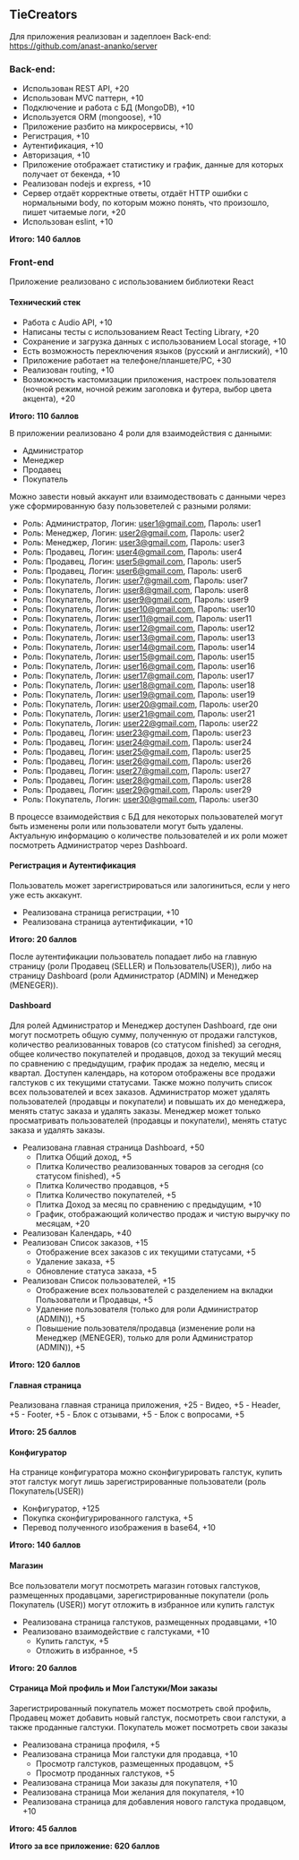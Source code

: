 ## TieCreators
Для приложения реализован и задеплоен Back-end: https://github.com/anast-ananko/server

### Back-end:
- Использован REST API, +20
- Использован MVC паттерн, +10
- Подключение и работа с БД (MongoDB), +10
- Используется ORM (mongoose), +10
- Приложение разбито на микросервисы, +10
- Регистрация, +10
- Аутентификация, +10
- Авторизация, +10
- Приложение отображает статистику и график, данные для которых получает от бекенда, +10
- Реализован nodejs и express, +10
- Сервер отдаёт корректные ответы, отдаёт HTTP ошибки с нормальными body, по которым можно понять, что произошло, пишет читаемые логи, +20
- Использован eslint, +10 
  
**Итого: 140 баллов**  

### Front-end
Приложение реализовано с использованием библиотеки React

#### Технический стек
- Работа с Audio API, +10
- Написаны тесты с использованием React Tecting Library, +20
- Сохранение и загрузка данных с использованием Local storage, +10
- Есть возможность переключения языков (русский и англиский), +10
- Приложение работает на телефоне/планшете/PC, +30
- Реализован routing, +10
- Возможность кастомизации приложения, настроек пользователя (ночной режим, ночной режим заголовка и футера, выбор цвета акцента), +20

**Итого: 110 баллов**  

В приложении реализовано 4 роли для взаимодействия с данными: 
- Администратор
- Менеджер
- Продавец
- Покупатель

Можно завести новый аккаунт или взаимодествовать с данными через уже сформированную базу пользоветелей с разными ролями:
- Роль: Aдминистратор, Логин: user1@gmail.com, Пароль: user1
- Роль: Менеджер, Логин: user2@gmail.com, Пароль: user2
- Роль: Менеджер, Логин: user3@gmail.com, Пароль: user3
- Роль: Продавец, Логин: user4@gmail.com, Пароль: user4
- Роль: Продавец, Логин: user5@gmail.com, Пароль: user5
- Роль: Продавец, Логин: user6@gmail.com, Пароль: user6
- Роль: Покупатель, Логин: user7@gmail.com, Пароль: user7
- Роль: Покупатель, Логин: user8@gmail.com, Пароль: user8
- Роль: Покупатель, Логин: user9@gmail.com, Пароль: user9
- Роль: Покупатель, Логин: user10@gmail.com, Пароль: user10
- Роль: Покупатель, Логин: user11@gmail.com, Пароль: user11
- Роль: Покупатель, Логин: user12@gmail.com, Пароль: user12
- Роль: Покупатель, Логин: user13@gmail.com, Пароль: user13
- Роль: Покупатель, Логин: user14@gmail.com, Пароль: user14
- Роль: Покупатель, Логин: user15@gmail.com, Пароль: user15
- Роль: Покупатель, Логин: user16@gmail.com, Пароль: user16
- Роль: Покупатель, Логин: user17@gmail.com, Пароль: user17
- Роль: Покупатель, Логин: user18@gmail.com, Пароль: user18
- Роль: Покупатель, Логин: user19@gmail.com, Пароль: user19
- Роль: Покупатель, Логин: user20@gmail.com, Пароль: user20
- Роль: Покупатель, Логин: user21@gmail.com, Пароль: user21
- Роль: Покупатель, Логин: user22@gmail.com, Пароль: user22
- Роль: Продавец, Логин: user23@gmail.com, Пароль: user23
- Роль: Продавец, Логин: user24@gmail.com, Пароль: user24
- Роль: Продавец, Логин: user25@gmail.com, Пароль: user25
- Роль: Продавец, Логин: user26@gmail.com, Пароль: user26
- Роль: Продавец, Логин: user27@gmail.com, Пароль: user27
- Роль: Продавец, Логин: user28@gmail.com, Пароль: user28
- Роль: Продавец, Логин: user29@gmail.com, Пароль: user29
- Роль: Покупатель, Логин: user30@gmail.com, Пароль: user30

В процессе взаимодействия с БД для некоторых пользователей могут быть изменены роли или пользователи могут быть удалены. Актуальную информацию о количестве пользователей и их роли может посмотреть Администратор через Dashboard.

#### Регистрация и Аутентификация
Пользователь может зарегистрироваться или залогиниться, если у него уже есть аккакунт.

- Реализована страница регистрации, +10
- Реализована страница аутентификации, +10

**Итого: 20 баллов**  

После аутентификации пользователь попадает либо на главную страницу (роли Продавец (SELLER) и Пользователь(USER)), либо на страницу Dashboard (роли Администратор (ADMIN) и Менеджер (MENEGER)).

#### Dashboard

Для ролей Администратор и Менеджер доступен Dashboard, где они могут посмотреть общую сумму, полученную от продажи галстуков, количество реализованных товаров (co статусом finished) за сегодня, общее количество покупателей и продавцов, доход за текущий месяц по сравнению с предыдущим, график продаж за неделю, месяц и квартал. Доступен календарь, на котором отображены все продажи галстуков с их текущими статусами. Также можно получить список всех пользователей и всех заказов. Администратор может удалять пользователей (продавцы и покупатели) и повышать их до менеджера, менять статус заказа и удалять заказы. Менеджер может только просматривать пользователей (продавцы и покупатели), менять статус заказа и удалять заказы.

- Реализована главная страница Dashboard, +50
    - Плитка Общий доход, +5
    - Плитка Количество реализованных товаров за сегодня (со статусом finished), +5
    - Плитка Количество продавцов, +5
    - Плитка Количество покупателей, +5
    - Плитка Доход за месяц по сравнению с предыдущим, +10
    - График, отображающий количество продаж и чистую выручку по месяцам, +20
- Реализован Календарь, +40
- Реализован Список заказов, +15
    - Отображение всех заказов с их текущими статусами, +5
    - Удаление заказа, +5
    - Обновление статуса заказа, +5
- Реализован Список пользователей, +15
    - Отображение всех пользователей с разделением на вкладки Пользователи и Продавцы, +5
    - Удаление пользователя (только для роли Администратор (ADMIN)), +5
    - Повышение пользователя/продавца (изменение роли на Менеджер (MENEGER), только для роли Администратор (ADMIN)), +5 

**Итого: 120 баллов**  

#### Главная страница

Реализована главная страница приложения, +25
    - Видео, +5
    - Header, +5
    - Footer, +5
    - Блок с отзывами, +5
    - Блок с вопросами, +5

**Итого: 25 баллов** 

#### Конфигуратор

На странице конфигуратора можно сконфигурировать галстук, купить этот галстук могут лишь зарегистрированные пользователи (роль Покупатель(USER))

- Конфигуратор, +125
- Покупка сконфигурированного галстука, +5
- Перевод полученного изображения в base64, +10

**Итого: 140 баллов** 

#### Магазин 

Все пользователи могут посмотреть магазин готовых галстуков, размещенных продавцами, зарегистрированные покупатели (роль Покупатель (USER)) могут отложить в избранное или купить галстук

- Реализована страница галстуков, размещенных продавцами, +10
- Реализовано взаимодействие с галстуками, +10
    - Купить галстук, +5
    - Отложить в избранное, +5

**Итого: 20 баллов** 

#### Страница Мой профиль и Мои Галстуки/Мои заказы

Зарегистрированный покупатель может посмотреть свой профиль, Продавец может добавить новый галстук, посмотреть свои галстуки, а также проданные галстуки. Покупатель может посмотреть свои заказы

- Реализована страница профиля, +5
- Реализована страница Мои галстуки для продавца, +10
    - Просмотр галстуков, размещенных продавцом, +5
    - Просмотр проданных галстуков, +5
- Реализована страница Мои заказы для покупателя, +10
- Реализована страница Мои желания для покупателя, +10
- Реализована страница для добавления нового галстука продавцом, +10

**Итого: 45 баллов** 


**Итого за все приложение: 620 баллов**